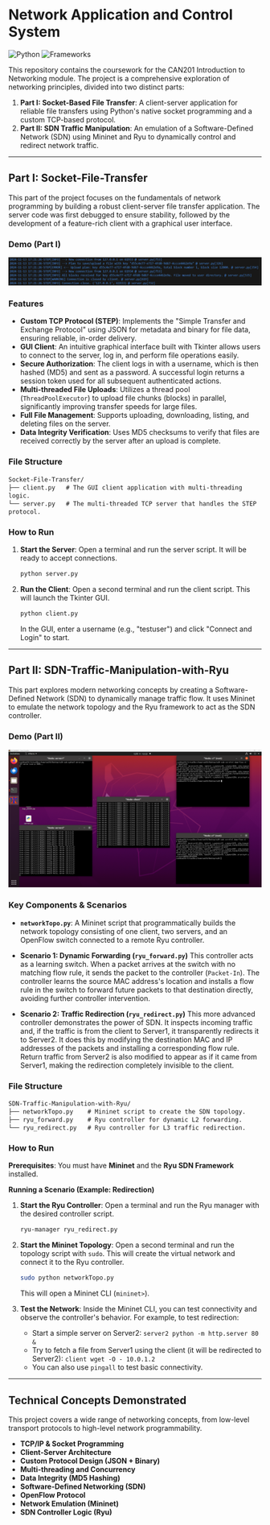 # Network Application and Control System

![Python](https://img.shields.io/badge/Language-Python-blue.svg)
![Frameworks](https://img.shields.io/badge/Frameworks-Tkinter%2C%20Mininet%2C%20Ryu-green.svg)

This repository contains the coursework for the CAN201 Introduction to Networking module. The project is a comprehensive exploration of networking principles, divided into two distinct parts:

1.  **Part I: Socket-Based File Transfer**: A client-server application for reliable file transfers using Python's native socket programming and a custom TCP-based protocol.
2.  **Part II: SDN Traffic Manipulation**: An emulation of a Software-Defined Network (SDN) using Mininet and Ryu to dynamically control and redirect network traffic.

---

## Part I: Socket-File-Transfer

This part of the project focuses on the fundamentals of network programming by building a robust client-server file transfer application. The server code was first debugged to ensure stability, followed by the development of a feature-rich client with a graphical user interface.

### Demo (Part I)

![GUI Client Demo](./images/socket-client-demo.png)

### Features

*   **Custom TCP Protocol (STEP)**: Implements the "Simple Transfer and Exchange Protocol" using JSON for metadata and binary for file data, ensuring reliable, in-order delivery.
*   **GUI Client**: An intuitive graphical interface built with Tkinter allows users to connect to the server, log in, and perform file operations easily.
*   **Secure Authorization**: The client logs in with a username, which is then hashed (MD5) and sent as a password. A successful login returns a session token used for all subsequent authenticated actions.
*   **Multi-threaded File Uploads**: Utilizes a thread pool (`ThreadPoolExecutor`) to upload file chunks (blocks) in parallel, significantly improving transfer speeds for large files.
*   **Full File Management**: Supports uploading, downloading, listing, and deleting files on the server.
*   **Data Integrity Verification**: Uses MD5 checksums to verify that files are received correctly by the server after an upload is complete.

### File Structure

```
Socket-File-Transfer/
├── client.py   # The GUI client application with multi-threading logic.
└── server.py   # The multi-threaded TCP server that handles the STEP protocol.
```

### How to Run

1.  **Start the Server**:
    Open a terminal and run the server script. It will be ready to accept connections.
    ```bash
    python server.py
    ```

2.  **Run the Client**:
    Open a second terminal and run the client script. This will launch the Tkinter GUI.
    ```bash
    python client.py
    ```
    In the GUI, enter a username (e.g., "testuser") and click "Connect and Login" to start.

---

## Part II: SDN-Traffic-Manipulation-with-Ryu

This part explores modern networking concepts by creating a Software-Defined Network (SDN) to dynamically manage traffic flow. It uses Mininet to emulate the network topology and the Ryu framework to act as the SDN controller.

### Demo (Part II)

![SDN Mininet Demo](./images/sdn-mininet-demo.png)

### Key Components & Scenarios

*   **`networkTopo.py`**: A Mininet script that programmatically builds the network topology consisting of one client, two servers, and an OpenFlow switch connected to a remote Ryu controller.

*   **Scenario 1: Dynamic Forwarding (`ryu_forward.py`)**
    This controller acts as a learning switch. When a packet arrives at the switch with no matching flow rule, it sends the packet to the controller (`Packet-In`). The controller learns the source MAC address's location and installs a flow rule in the switch to forward future packets to that destination directly, avoiding further controller intervention.

*   **Scenario 2: Traffic Redirection (`ryu_redirect.py`)**
    This more advanced controller demonstrates the power of SDN. It inspects incoming traffic and, if the traffic is from the client to Server1, it transparently redirects it to Server2. It does this by modifying the destination MAC and IP addresses of the packets and installing a corresponding flow rule. Return traffic from Server2 is also modified to appear as if it came from Server1, making the redirection completely invisible to the client.

### File Structure

```
SDN-Traffic-Manipulation-with-Ryu/
├── networkTopo.py    # Mininet script to create the SDN topology.
├── ryu_forward.py    # Ryu controller for dynamic L2 forwarding.
└── ryu_redirect.py   # Ryu controller for L3 traffic redirection.
```

### How to Run

**Prerequisites**: You must have **Mininet** and the **Ryu SDN Framework** installed.

**Running a Scenario (Example: Redirection)**

1.  **Start the Ryu Controller**:
    Open a terminal and run the Ryu manager with the desired controller script.
    ```bash
    ryu-manager ryu_redirect.py
    ```

2.  **Start the Mininet Topology**:
    Open a second terminal and run the topology script with `sudo`. This will create the virtual network and connect it to the Ryu controller.
    ```bash
    sudo python networkTopo.py
    ```
    This will open a Mininet CLI (`mininet>`).

3.  **Test the Network**:
    Inside the Mininet CLI, you can test connectivity and observe the controller's behavior. For example, to test redirection:
    *   Start a simple server on Server2: `server2 python -m http.server 80 &`
    *   Try to fetch a file from Server1 using the client (it will be redirected to Server2): `client wget -O - 10.0.1.2`
    *   You can also use `pingall` to test basic connectivity.

---

## Technical Concepts Demonstrated

This project covers a wide range of networking concepts, from low-level transport protocols to high-level network programmability.

*   **TCP/IP & Socket Programming**
*   **Client-Server Architecture**
*   **Custom Protocol Design (JSON + Binary)**
*   **Multi-threading and Concurrency**
*   **Data Integrity (MD5 Hashing)**
*   **Software-Defined Networking (SDN)**
*   **OpenFlow Protocol**
*   **Network Emulation (Mininet)**
*   **SDN Controller Logic (Ryu)**

